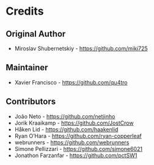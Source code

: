 # Credits

## Original Author

- Miroslav Shubernetskiy - https://github.com/miki725

## Maintainer

- Xavier Francisco - https://github.com/qu4tro

## Contributors

- João Neto - https://github.com/netjinho
- Jorik Kraaikamp - https://github.com/JostCrow
- Håken Lid - https://github.com/haakenlid
- Ryan O’Hara - https://github.com/ryan-copperleaf
- webrunners - https://github.com/webrunners
- Simone Pellizzari - https://github.com/simone6021
- Jonathon Farzanfar - https://github.com/pctSW1

